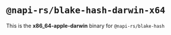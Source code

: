 # `@napi-rs/blake-hash-darwin-x64`

This is the **x86_64-apple-darwin** binary for `@napi-rs/blake-hash`
